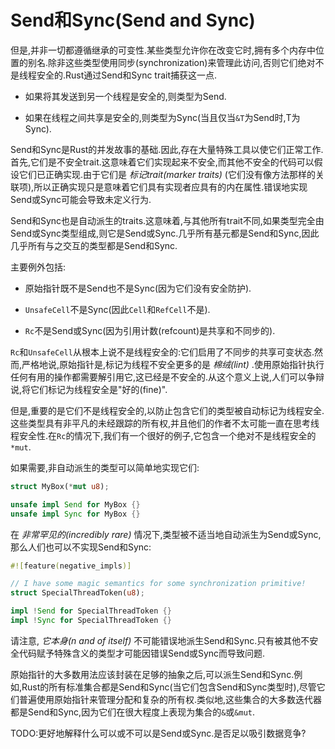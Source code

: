 # Send和Sync(Send and Sync)

但是,并非一切都遵循继承的可变性.某些类型允许你在改变它时,拥有多个内存中位置的别名.除非这些类型使用同步(synchronization)来管理此访问,否则它们绝对不是线程安全的.Rust通过Send和Sync trait捕获这一点.

- 如果将其发送到另一个线程是安全的,则类型为Send.

- 如果在线程之间共享是安全的,则类型为Sync(当且仅当`&T`为Send时,T为Sync).

Send和Sync是Rust的并发故事的基础.因此,存在大量特殊工具以使它们正常工作.首先,它们是不安全trait.这意味着它们实现起来不安全,而其他不安全的代码可以假设它们已正确实现.由于它们是 *标记trait(marker traits)* (它们没有像方法那样的关联项),所以正确实现只是意味着它们具有实现者应具有的内在属性.错误地实现Send或Sync可能会导致未定义行为.

Send和Sync也是自动派生的traits.这意味着,与其他所有trait不同,如果类型完全由Send或Sync类型组成,则它是Send或Sync.几乎所有基元都是Send和Sync,因此几乎所有与之交互的类型都是Send和Sync.

主要例外包括:

- 原始指针既不是Send也不是Sync(因为它们没有安全防护).

- `UnsafeCell`不是Sync(因此`Cell`和`RefCell`不是).

- `Rc`不是Send或Sync(因为引用计数(refcount)是共享和不同步的).

`Rc`和`UnsafeCell`从根本上说不是线程安全的:它们启用了不同步的共享可变状态.然而,严格地说,原始指针是,标记为线程不安全更多的是 *棉绒(lint)* .使用原始指针执行任何有用的操作都需要解引用它,这已经是不安全的.从这个意义上说,人们可以争辩说,将它们标记为线程安全是"好的(fine)".

但是,重要的是它们不是线程安全的,以防止包含它们的类型被自动标记为线程安全.这些类型具有非平凡的未经跟踪的所有权,并且他们的作者不太可能一直在思考线程安全性.在`Rc`的情况下,我们有一个很好的例子,它包含一个绝对不是线程安全的`*mut`.

如果需要,非自动派生的类型可以简单地实现它们:

```Rust
struct MyBox(*mut u8);

unsafe impl Send for MyBox {}
unsafe impl Sync for MyBox {}
```

在 *非常罕见的(incredibly rare)* 情况下,类型被不适当地自动派生为Send或Sync,那么人们也可以不实现Send和Sync:

```Rust
#![feature(negative_impls)]

// I have some magic semantics for some synchronization primitive!
struct SpecialThreadToken(u8);

impl !Send for SpecialThreadToken {}
impl !Sync for SpecialThreadToken {}
```

请注意, *它本身(n and of itself)* 不可能错误地派生Send和Sync.只有被其他不安全代码赋予特殊含义的类型才可能因错误Send或Sync而导致问题.

原始指针的大多数用法应该封装在足够的抽象之后,可以派生Send和Sync.例如,Rust的所有标准集合都是Send和Sync(当它们包含Send和Sync类型时),尽管它们普遍使用原始指针来管理分配和复杂的所有权.类似地,这些集合的大多数迭代器都是Send和Sync,因为它们在很大程度上表现为集合的`&`或`&mut`.

TODO:更好地解释什么可以或不可以是Send或Sync.是否足以吸引数据竞争?
